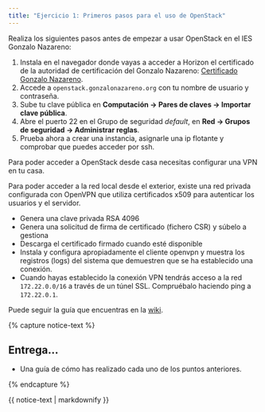 ```yaml
---
title: "Ejercicio 1: Primeros pasos para el uso de OpenStack"
---
```


Realiza los siguientes pasos antes de empezar a usar OpenStack en el IES Gonzalo Nazareno:

1. Instala en el navegador donde vayas a acceder a Horizon el certificado de la autoridad de certificación del Gonzalo Nazareno: [Certificado Gonzalo Nazareno](https://dit.gonzalonazareno.org/gestiona/info/documentacion/doc/gonzalonazareno.crt).
2. Accede a `openstack.gonzalonazareno.org` con tu nombre de usuario y contraseña.
3. Sube tu clave pública en **Computación -> Pares de claves -> Importar clave pública**.
4. Abre el puerto 22 en el Grupo de seguridad *default*, en **Red -> Grupos de seguridad -> Administrar reglas**.
5. Prueba ahora a crear una instancia, asignarle una ip flotante y comprobar que puedes acceder por ssh.

Para poder acceder a OpenStack desde casa necesitas configurar una VPN en tu casa.

Para poder acceder a la red local desde el exterior, existe una red privada configurada con OpenVPN que utiliza certificados x509 para autenticar los usuarios y el servidor.

* Genera una clave privada RSA 4096
* Genera una solicitud de firma de certificado (fichero CSR) y súbelo a gestiona
* Descarga el certificado firmado cuando esté disponible
* Instala y configura apropiadamente el cliente openvpn y muestra los registros (logs) del sistema que demuestren que se ha establecido una conexión.
* Cuando hayas establecido la conexión VPN tendrás acceso a la red `172.22.0.0/16` a través de un túnel SSL. Compruébalo haciendo ping a `172.22.0.1`.

Puede seguir la guía que encuentras en la [wiki](https://dit.gonzalonazareno.org/redmine/projects/asir2/wiki/Conexi%C3%B3n_remota_OpenVPN_a_trav%C3%A9s_de_sputnik).

{% capture notice-text %}
## Entrega...

* Una guía de cómo has realizado cada uno de los puntos anteriores.

{% endcapture %}<div class="notice--info">{{ notice-text | markdownify }}</div>



